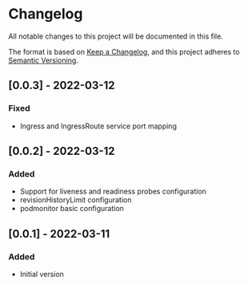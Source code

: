 # Changelog
All notable changes to this project will be documented in this file.

The format is based on [Keep a Changelog](https://keepachangelog.com/en/1.0.0/),
and this project adheres to [Semantic Versioning](https://semver.org/spec/v2.0.0.html).

## [0.0.3] - 2022-03-12
### Fixed
- Ingress and IngressRoute service port mapping
## [0.0.2] - 2022-03-12
### Added
- Support for liveness and readiness probes configuration
- revisionHistoryLimit configuration
- podmonitor basic configuration

## [0.0.1] - 2022-03-11
### Added
- Initial version
